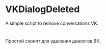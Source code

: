 # VKDialogDeleted
A simple script to remove conversations VK.

#
Простой скрипт для удаления диалогов ВК.
